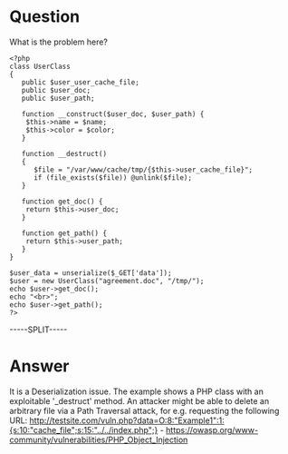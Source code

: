 # Question
 
What is the problem here?
 
```
<?php
class UserClass
{
   public $user_user_cache_file;
   public $user_doc;
   public $user_path;

   function __construct($user_doc, $user_path) {
    $this->name = $name;
    $this->color = $color;
   }
   
   function __destruct()
   {
      $file = "/var/www/cache/tmp/{$this->user_cache_file}";
      if (file_exists($file)) @unlink($file);
   }

   function get_doc() {
    return $this->user_doc;
   }
   
   function get_path() {
    return $this->user_path;
   }
}

$user_data = unserialize($_GET['data']);
$user = new UserClass("agreement.doc", "/tmp/");
echo $user->get_doc();
echo "<br>";
echo $user->get_path();
?>
```
 
-----SPLIT-----
 
# Answer

It is a Deserialization issue. The example shows a PHP class with an exploitable '_destruct' method. An attacker might be able to delete an arbitrary file via a Path Traversal attack, for e.g. requesting the following URL: http://testsite.com/vuln.php?data=O:8:"Example1":1:{s:10:"cache_file";s:15:"../../index.php";} - https://owasp.org/www-community/vulnerabilities/PHP_Object_Injection